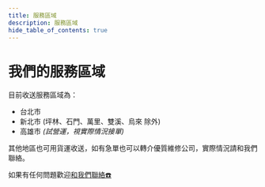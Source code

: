 ```yaml
---
title: 服務區域
description: 服務區域
hide_table_of_contents: true
---
```


# 我們的服務區域

目前收送服務區域為：
* 台北市
* 新北市 (坪林、石門、萬里、雙溪、烏來 除外)
* 高雄市 *(試營運，視實際情況接單)*

其他地區也可用貨運收送，如有急單也可以轉介優質維修公司，實際情況請和我們聯絡。

如果有任何問題歡迎[和我們聯絡☎️](/contact)